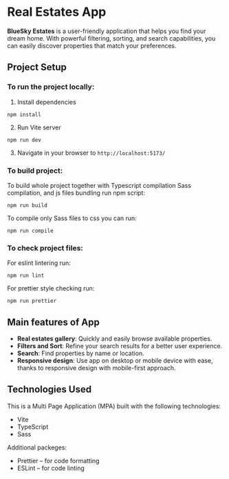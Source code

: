 # **Real Estates App**

**BlueSky Estates** is a user-friendly application that helps you find your dream home. With powerful filtering, sorting, and search capabilities, you can easily discover properties that match your preferences.

## **Project Setup**

### To run the project locally:

1. Install dependencies

```
npm install
```

2. Run Vite server

```
npm run dev
```

3. Navigate in your browser to `http://localhost:5173/`

### To build project:

To build whole project together with Typescript compilation Sass compilation, and js files bundling run npm script:

```
npm run build
```

To compile only Sass files to css you can run:

```
npm run compile
```

### To check project files:

For eslint lintering run:

```
npm run lint
```

For prettier style checking run:

```
npm run prettier
```

## **Main features of App**

- **Real estates gallery**: Quickly and easily browse available properties.
- **Filters and Sort**: Refine your search results for a better user experience.
- **Search**: Find properties by name or location.
- **Responsive design**: Use app on desktop or mobile device with ease, thanks to responsive design with mobile-first approach.

## **Technologies Used**

This is a Multi Page Application (MPA) built with the following technologies:

- Vite
- TypeScript
- Sass

Additional packeges:

- Prettier – for code formatting
- ESLint – for code linting

